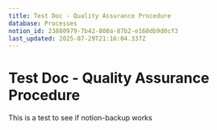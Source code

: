 ```yaml
---
title: Test Doc - Quality Assurance Procedure
database: Processes
notion_id: 23880979-7b42-800a-87b2-e160db9d0cf3
last_updated: 2025-07-29T21:16:04.337Z
---
```


# Test Doc - Quality Assurance Procedure


This is a test to see if notion-backup works

